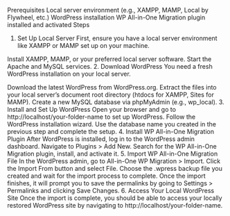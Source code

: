 Prerequisites
Local server environment (e.g., XAMPP, MAMP, Local by Flywheel, etc.)
WordPress installation
WP All-in-One Migration plugin installed and activated
Steps
1. Set Up Local Server
First, ensure you have a local server environment like XAMPP or MAMP set up on your machine.

Install XAMPP, MAMP, or your preferred local server software.
Start the Apache and MySQL services.
2. Download WordPress
You need a fresh WordPress installation on your local server.

Download the latest WordPress from WordPress.org.
Extract the files into your local server’s document root directory (htdocs for XAMPP, Sites for MAMP).
Create a new MySQL database via phpMyAdmin (e.g., wp_local).
3. Install and Set Up WordPress
Open your browser and go to http://localhost/your-folder-name to set up WordPress.
Follow the WordPress installation wizard.
Use the database name you created in the previous step and complete the setup.
4. Install WP All-in-One Migration Plugin
After WordPress is installed, log in to the WordPress admin dashboard.
Navigate to Plugins > Add New.
Search for the WP All-in-One Migration plugin, install, and activate it.
5. Import WP All-in-One Migration File
In the WordPress admin, go to All-in-One WP Migration > Import.
Click the Import From button and select File.
Choose the .wpress backup file you created and wait for the import process to complete.
Once the import finishes, it will prompt you to save the permalinks by going to Settings > Permalinks and clicking Save Changes.
6. Access Your Local WordPress Site
Once the import is complete, you should be able to access your locally restored WordPress site by navigating to http://localhost/your-folder-name.

